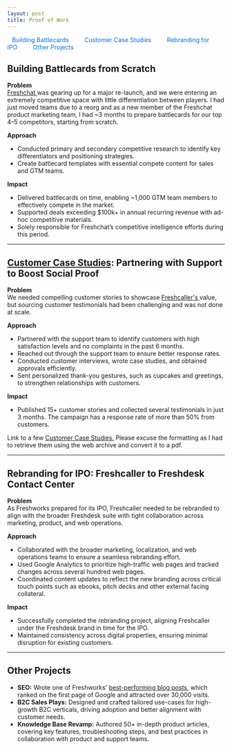 ```yaml
---
layout: post
title: Proof of Work
---
```

<style>
        /* Simple navigation list styling */
        
        
        nav ul {
            position: sticky;
            top: 0;
            padding: 0;
            margin: 0;
        }
        nav ul li {
            display: inline; /* Display links inline for a horizontal layout */
            margin-right: 10px;
        }
        nav ul li a {
            text-decoration: none;
            color: #0073e6;
            padding: 5px 10px;
            border: 1px solid transparent;
        }
        nav ul li a:hover {
            background-color: #ddd;
            border-radius: 4px;
        }
    </style>

<nav>
        <ul>
            <li><a href="#Battlecards">Building Battlecards</a></li>
            <li><a href="#Casestudy">Customer Case Studies</a></li>
            <li><a href="#Rebranding">Rebranding for IPO</a></li>
            <li><a href="#Others">Other Projects</a></li>
        </ul>
    </nav>

<h2 id="Battlecards"> Building Battlecards from Scratch </h2>

**Problem**  
<a href="https://www.freshworks.com/live-chat-software/" target="_blank"> Freshchat </a> was gearing up for a major re-launch, and we were entering an extremely competitive space with little differentiation between players. I had just moved teams due to a reorg and as a new member of the Freshchat product marketing team, I had \~3 months to prepare battlecards for our top 4–5 competitors, starting from scratch.

**Approach**

* Conducted primary and secondary competitive research to identify key differentiators and positioning strategies.  
* Create battlecard templates with essential compete content for sales and GTM teams.

**Impact**

* Delivered battlecards on time, enabling \~1,000 GTM team members to effectively compete in the market.  
* Supported deals exceeding $100k+ in annual recurring revenue with ad-hoc competitive materials.  
* Solely responsible for Freshchat’s competitive intelligence efforts during this period.

---

<h2 id="Casestudy"> <a href="https://drive.google.com/drive/folders/1sNAJ5theha-ISAPWcpRB_3jjKc0V8C3X?usp=sharing" target="_blank">Customer Case Studies</a>: Partnering with Support to Boost Social Proof </h2>

**Problem**  
We needed compelling customer stories to showcase <a href="https://www.freshworks.com/freshcaller-cloud-pbx/" target="_blank"> Freshcaller's </a> value, but sourcing customer testimonials had been challenging and was not done at scale. 

**Approach**

* Partnered with the support team to identify customers with high satisfaction levels and no complaints in the past 6 months.   
* Reached out through the support team to ensure better response rates.  
* Conducted customer interviews, wrote case studies, and obtained approvals efficiently.  
* Sent personalized thank-you gestures, such as cupcakes and greetings, to strengthen relationships with customers.

**Impact**

* Published 15+ customer stories and collected several testimonials in just 3 months. The campaign has a response rate of more than 50% from customers. 

Link to a few <a href="https://drive.google.com/drive/folders/1sNAJ5theha-ISAPWcpRB_3jjKc0V8C3X?usp=sharing" target="_blank">Customer Case Studies.</a> Please excuse the formatting as I had to retrieve them using the web archive and convert it to a pdf. 

---

<h2 id="Rebranding"> Rebranding for IPO: Freshcaller to Freshdesk Contact Center </h2>

**Problem**  
As Freshworks prepared for its IPO, Freshcaller needed to be rebranded to align with the broader Freshdesk suite with tight collaboration across marketing, product, and web operations.

**Approach**

* Collaborated with the broader marketing, localization, and web operations teams to ensure a seamless rebranding effort.  
* Used Google Analytics to prioritize high-traffic web pages and tracked changes across several hundred web pages.   
* Coordinated content updates to reflect the new branding across critical touch points such as ebooks, pitch decks and other external facing collateral. 

**Impact**

* Successfully completed the rebranding project, aligning Freshcaller under the Freshdesk brand in time for the IPO.   
* Maintained consistency across digital properties, ensuring minimal disruption for existing customers.

---

<h2 id="Others"> Other Projects </h2>

* **SEO:** Wrote one of Freshworks' [best-performing blog posts](https://drive.google.com/file/d/15jwUvg41DzP1kIKaY1jS_awRryALWx3V/view?usp=sharing), which ranked on the first page of Google and attracted over 30,000 visits. 
* **B2C Sales Plays:** Designed and crafted tailored use-cases for high-growth B2C verticals, driving adoption and better alignment with customer needs.  
* **Knowledge Base Revamp:** Authored 50+ in-depth product articles, covering key features, troubleshooting steps, and best practices in collaboration with product and support teams. 